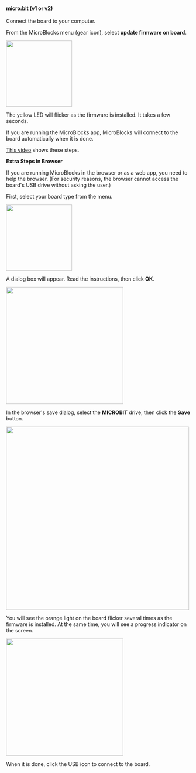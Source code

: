 #### micro:bit (v1 or v2) ####

Connect the board to your computer.

From the MicroBlocks menu (gear icon), select **update firmware on board**.

<img src="assets/img/md/get-started/update-firmware-menu.png" width="180">

The yellow LED will flicker as the firmware is installed. It takes a few seconds.

If you are running the MicroBlocks app, MicroBlocks will connect to the board automatically
when it is done.

[This video](https://www.youtube.com/watch?v=V4u2_GN8JnU) shows these steps.

**Extra Steps in Browser**

If you are running MicroBlocks in the browser or as a web app, you need to help the browser.
(For security reasons, the browser cannot access the board's USB drive without asking the user.)

First, select your board type from the menu.

<img src="assets/img/md/get-started/select-microbit.png" width="180">

A dialog box will appear. Read the instructions, then click **OK**.

<img src="assets/img/md/get-started/firmware-install-instructions-microbit.png" width="320">

In the browser's save dialog, select the **MICROBIT** drive, then click the **Save** button.

<img src="assets/img/md/get-started/firmware-save-dialog-microbit.png" width="500">

You will see the orange light on the board flicker several times as the firmware is installed.
At the same time, you will see a progress indicator on the screen.

<img src="assets/img/md/get-started/firmware-progress.png" width="320">

When it is done, click the USB icon to connect to the board.
